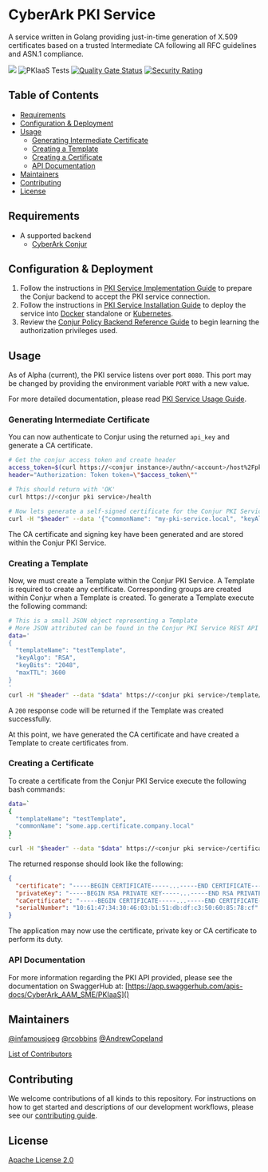 # CyberArk PKI Service <!-- omit in toc -->

A service written in Golang providing just-in-time generation of X.509 certificates based on a trusted Intermediate CA following all RFC guidelines and ASN.1 compliance.

[![](https://img.shields.io/github/v/release/infamousjoeg/cyberark-aam-pkiaas?include_prereleases)](https://github.com/infamousjoeg/cyberark-aam-pkiaas/releases/latest) ![PKIaaS Tests](https://github.com/infamousjoeg/cyberark-aam-pkiaas/workflows/PKIaaS%20Tests/badge.svg) [![Quality Gate Status](https://sonarcloud.io/api/project_badges/measure?project=infamousjoeg_cyberark-aam-pkiaas&metric=alert_status&token=17e046f3fe9c8c663345609fe591b5c06e214e2c)](https://sonarcloud.io/dashboard?id=infamousjoeg_cyberark-aam-pkiaas) [![Security Rating](https://sonarcloud.io/api/project_badges/measure?project=infamousjoeg_cyberark-aam-pkiaas&metric=security_rating&token=17e046f3fe9c8c663345609fe591b5c06e214e2c)](https://sonarcloud.io/dashboard?id=infamousjoeg_cyberark-aam-pkiaas)

## Table of Contents <!-- omit in toc -->

- [Requirements](#requirements)
- [Configuration & Deployment](#configuration--deployment)
- [Usage](#usage)
  - [Generating Intermediate Certificate](#generating-intermediate-certificate)
  - [Creating a Template](#creating-a-template)
  - [Creating a Certificate](#creating-a-certificate)
  - [API Documentation](#api-documentation)
- [Maintainers](#maintainers)
- [Contributing](#contributing)
- [License](#license)

## Requirements

* A supported backend
  * [CyberArk Conjur](https://conjur.org)

## Configuration & Deployment

1. Follow the instructions in [PKI Service Implementation Guide](docs/pki-service-implementation.md) to prepare the Conjur backend to accept the PKI service connection.
2. Follow the instructions in [PKI Service Installation Guide](docs/pki-service-installation.md) to deploy the service into [Docker](https://docker.com) standalone or [Kubernetes](https://kubernetes.io).
3. Review the [Conjur Policy Backend Reference Guide](docs/conjur-policy-backend.md) to begin learning the authorization privileges used.

## Usage

As of Alpha (current), the PKI service listens over port `8080`. This port may be changed by providing the environment variable `PORT` with a new value.

For more detailed documentation, please read [PKI Service Usage Guide](docs/pki-service-usage.md).

### Generating Intermediate Certificate

You can now authenticate to Conjur using the returned `api_key` and generate a CA certificate.

```bash
# Get the conjur access token and create header
access_token=$(curl https://<conjur instance>/authn/<account>/host%2Fpki-admin/authenticate --data "1bzwdwq2mpjpct3qtth2n2wjkh4q28qrx411rcjx9cakp5h16966jw" | base64)
header="Authorization: Token token=\"$access_token\""

# This should return with 'OK'
curl https://<conjur pki service>/health

# Now lets generate a self-signed certificate for the Conjur PKI Service. SELF SIGNED CERTIFICATE SHOULD ONLY BE USED FOR POCs.
curl -H "$header" --data '{"commonName": "my-pki-service.local", "keyAlgo": "RSA", "keySize": "2048"}' https://<conjur pki service>/ca/generate/selfsigned 
```

The CA certificate and signing key have been generated and are stored within the Conjur PKI Service.

### Creating a Template

Now, we must create a Template within the Conjur PKI Service. A Template is required to create any certificate. Corresponding groups are created within Conjur when a Template is created. To generate a Template execute the following command:

```bash
# This is a small JSON object representing a Template
# More JSON attributed can be found in the Conjur PKI Service REST API documentation
data='
{
  "templateName": "testTemplate",
  "keyAlgo": "RSA",
  "keyBits": "2048",
  "maxTTL": 3600
}
'
curl -H "$header" --data "$data" https://<conjur pki service>/template/create 
```

A `200` response code will be returned if the Template was created successfully.

At this point, we have generated the CA certificate and have created a Template to create certificates from.

### Creating a Certificate

To create a certificate from the Conjur PKI Service execute the following bash commands:

```bash
data=`
{
  "templateName": "testTemplate",
  "commonName": "some.app.certificate.company.local"
}
`
curl -H "$header" --data "$data" https://<conjur pki service>/certificate/create 
```

The returned response should look like the following:

```json
{
  "certificate": "-----BEGIN CERTIFICATE-----...-----END CERTIFICATE-----\n",
  "privateKey": "-----BEGIN RSA PRIVATE KEY-----...-----END RSA PRIVATE KEY-----\n",
  "caCertificate": "-----BEGIN CERTIFICATE-----...-----END CERTIFICATE-----\n",
  "serialNumber": "10:61:47:34:30:46:03:b1:51:db:df:c3:50:60:85:78:cf"
}
```

The application may now use the certificate, private key or CA certificate to perform its duty.

### API Documentation

For more information regarding the PKI API provided, please see the documentation on SwaggerHub at: [https://app.swaggerhub.com/apis-docs/CyberArk_AAM_SME/PKIaaS]()

## Maintainers

[@infamousjoeg](https://github.com/infamousjoeg)
[@rcobbins](https://github.com/rcobbins)
[@AndrewCopeland](https://github.com/AndrewCopeland)

[List of Contributors](https://github.com/infamousjoeg/cyberark-aam-pkiaas/graphs/contributors)

## Contributing

We welcome contributions of all kinds to this repository. For instructions on how to get started and descriptions of our development workflows, please see our [contributing guide](CONTRIBUTING.md).

## License

[Apache License 2.0](LICENSE)